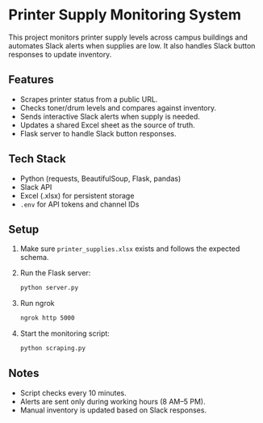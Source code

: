 # Printer Supply Monitoring System

This project monitors printer supply levels across campus buildings and automates Slack alerts when supplies are low. It also handles Slack button responses to update inventory.

## Features

- Scrapes printer status from a public URL.
- Checks toner/drum levels and compares against inventory.
- Sends interactive Slack alerts when supply is needed.
- Updates a shared Excel sheet as the source of truth.
- Flask server to handle Slack button responses.

## Tech Stack

- Python (requests, BeautifulSoup, Flask, pandas)
- Slack API
- Excel (.xlsx) for persistent storage
- `.env` for API tokens and channel IDs

## Setup


1. Make sure `printer_supplies.xlsx` exists and follows the expected schema.

2. Run the Flask server:
   ```bash
   python server.py
   ```
3. Run ngrok
   ```bash
   ngrok http 5000
   ```
4. Start the monitoring script:
   ```bash
   python scraping.py
   ```

## Notes

- Script checks every 10 minutes.
- Alerts are sent only during working hours (8 AM–5 PM).
- Manual inventory is updated based on Slack responses.
